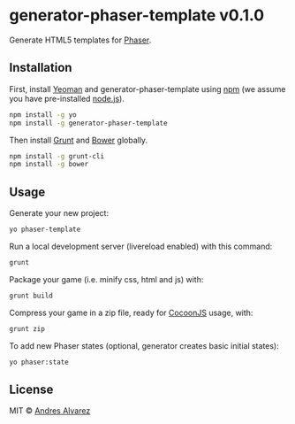 # generator-phaser-template v0.1.0

Generate HTML5 templates for [Phaser](http://phaser.io/).

## Installation

First, install [Yeoman](http://yeoman.io) and generator-phaser-template using [npm](https://www.npmjs.com/) (we assume you have pre-installed [node.js](https://nodejs.org/)).

```bash
npm install -g yo
npm install -g generator-phaser-template
```

Then install [Grunt](http://gruntjs.com/) and [Bower](http://bower.io/) globally.

```bash
npm install -g grunt-cli
npm install -g bower
```

## Usage

Generate your new project:

```bash
yo phaser-template
```

Run a local development server (livereload enabled) with this command:

```bash
grunt
```

Package your game (i.e. minify css, html and js) with:

```bash
grunt build
```

Compress your game in a zip file, ready for [CocoonJS](https://www.ludei.com/cocoonjs/) usage, with:

```bash
grunt zip
```

To add new Phaser states (optional, generator creates basic initial states):

```bash
yo phaser:state
```

## License

MIT © [Andres Alvarez]()
